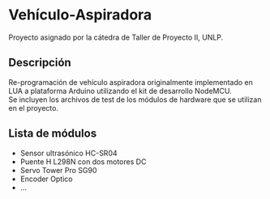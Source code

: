 # Vehículo-Aspiradora
Proyecto asignado por la cátedra de Taller de Proyecto II, UNLP.
## Descripción
Re-programación de vehículo aspiradora originalmente implementado en LUA a plataforma Arduino utilizando el kit de desarrollo NodeMCU. \
Se incluyen los archivos de test de los módulos de hardware que se utilizan en el proyecto.
## Lista de módulos
- Sensor ultrasónico HC-SR04
- Puente H L298N con dos motores DC
- Servo Tower Pro SG90
- Encoder Optico
- ...
